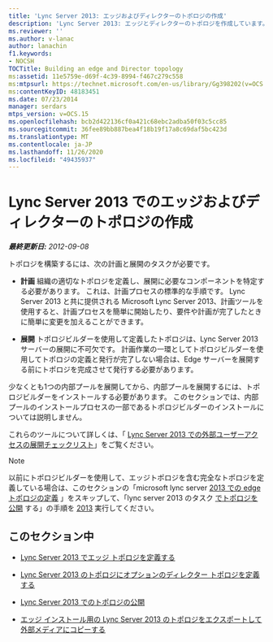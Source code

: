 ```yaml
---
title: 'Lync Server 2013: エッジおよびディレクターのトポロジの作成'
description: 'Lync Server 2013: エッジとディレクターのトポロジを作成しています。'
ms.reviewer: ''
ms.author: v-lanac
author: lanachin
f1.keywords:
- NOCSH
TOCTitle: Building an edge and Director topology
ms:assetid: 11e5759e-d69f-4c39-8994-f467c279c558
ms:mtpsurl: https://technet.microsoft.com/en-us/library/Gg398202(v=OCS.15)
ms:contentKeyID: 48183451
ms.date: 07/23/2014
manager: serdars
mtps_version: v=OCS.15
ms.openlocfilehash: bcb2d422136cf0a421c68ebc2adba50f03c5cc85
ms.sourcegitcommit: 36fee89bb887bea4f18b19f17a8c69daf5bc423d
ms.translationtype: MT
ms.contentlocale: ja-JP
ms.lasthandoff: 11/26/2020
ms.locfileid: "49435937"
---
```

# <a name="building-an-edge-and-director-topology-in-lync-server-2013"></a>Lync Server 2013 でのエッジおよびディレクターのトポロジの作成

<div data-xmlns="http://www.w3.org/1999/xhtml">

<div class="topic" data-xmlns="http://www.w3.org/1999/xhtml" data-msxsl="urn:schemas-microsoft-com:xslt" data-cs="https://msdn.microsoft.com/">

<div data-asp="https://msdn2.microsoft.com/asp">



</div>

<div id="mainSection">

<div id="mainBody">

<span> </span>

_**最終更新日:** 2012-09-08_

トポロジを構築するには、次の計画と展開のタスクが必要です。

  - **計画**   組織の適切なトポロジを定義し、展開に必要なコンポーネントを特定する必要があります。 これは、計画プロセスの標準的な手順です。 Lync Server 2013 と共に提供される Microsoft Lync Server 2013、計画ツールを使用すると、計画プロセスを簡単に開始したり、要件や計画が完了したときに簡単に変更を加えることができます。

  - **展開**   トポロジビルダーを使用して定義したトポロジは、Lync Server 2013 サーバーの展開に不可欠です。 計画作業の一環としてトポロジビルダーを使用してトポロジの定義と発行が完了しない場合は、Edge サーバーを展開する前にトポロジを完成させて発行する必要があります。

少なくとも1つの内部プールを展開してから、内部プールを展開するには、トポロジビルダーをインストールする必要があります。 このセクションでは、内部プールのインストールプロセスの一部であるトポロジビルダーのインストールについては説明しません。

これらのツールについて詳しくは、「 [Lync Server 2013 での外部ユーザーアクセスの展開チェックリスト](lync-server-2013-deployment-checklist-for-external-user-access.md)」をご覧ください。

<div>


> [!NOTE]  
> 以前にトポロジビルダーを使用して、エッジトポロジを含む完全なトポロジを定義している場合は、このセクションの「microsoft lync server <A href="lync-server-2013-define-your-edge-topology.md">2013 での edge トポロジの定義</A> 」をスキップして、「lync server 2013 のタスク <A href="lync-server-2013-publish-your-topology.md">でトポロジを公開</A> する」の手順を <A href="lync-server-2013-export-your-topology-and-copy-it-to-external-media-for-edge-installation.md">2013</A> 実行してください。



</div>

<div>

## <a name="in-this-section"></a>このセクション中

  - [Lync Server 2013 でエッジ トポロジを定義する](lync-server-2013-define-your-edge-topology.md)

  - [Lync Server 2013 のトポロジにオプションのディレクター トポロジを定義する](lync-server-2013-define-optional-director-topologies-in-your-topology.md)

  - [Lync Server 2013 でのトポロジの公開](lync-server-2013-publish-your-topology.md)

  - [エッジ インストール用の Lync Server 2013 のトポロジをエクスポートして外部メディアにコピーする](lync-server-2013-export-your-topology-and-copy-it-to-external-media-for-edge-installation.md)

</div>

</div>

<span> </span>

</div>

</div>

</div>

